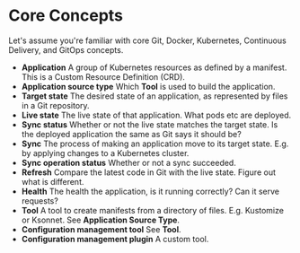 # Core Concepts

Let's assume you're familiar with core Git, Docker, Kubernetes, Continuous Delivery, and GitOps concepts.

* **Application** A group of Kubernetes resources as defined by a manifest. This is a Custom Resource Definition (CRD).
* **Application source type** Which **Tool** is used to build the application.
* **Target state** The desired state of an application, as represented by files in a Git repository. 
* **Live state** The live state of that application. What pods etc are deployed.
* **Sync status** Whether or not the live state matches the target state. Is the deployed application the same as Git says it should be? 
* **Sync** The process of making an application move to its target state. E.g. by applying changes to a Kubernetes cluster. 
* **Sync operation status** Whether or not a sync succeeded.
* **Refresh** Compare the latest code in Git with the live state. Figure out what is different.
* **Health** The health the application, is it running correctly? Can it serve requests? 
* **Tool** A tool to create manifests from a directory of files. E.g. Kustomize or Ksonnet. See **Application Source Type**.
* **Configuration management tool** See **Tool**.
* **Configuration management plugin** A custom tool.
